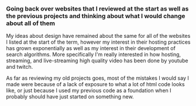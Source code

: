 ### Going back over websites that I reviewed at the start as well as the previous projects and thinking about what I would change about all of them

My ideas about design have remained about the same for all of the websites I listed at the start of the term, however my interest in their hosting practices has grown exponentially as well as my interest in their development of search algorithms. More specifically I'm really interested in how hosting, streaming, and live-streaming high quality video has been done by youtube and twitch.

As far as reviewing my old projects goes, most of the mistakes I would say I made were because of a lack of exposure to what a lot of html code looks like, or just because I used my previous code as a foundation when I probably should have just started on something new.
